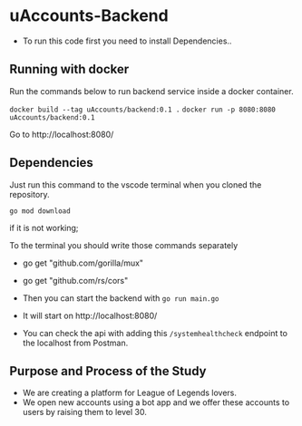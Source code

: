 # uAccounts-Backend

- To run this code first you need to install Dependencies..

## Running with docker

Run the commands below to run backend service inside a docker container.

`docker build --tag uAccounts/backend:0.1 .`
`docker run -p 8080:8080 uAccounts/backend:0.1`

Go to http://localhost:8080/

## Dependencies

Just run this command to the vscode terminal when you cloned the repository.

` go mod download `

if it is not working;

To the terminal you should write those commands separately

- go get "github.com/gorilla/mux"
- go get "github.com/rs/cors"

- Then you can start the backend with ` go run main.go `
- It will start on http://localhost:8080/
- You can check the api with adding this `/systemhealthcheck` endpoint to the localhost from Postman. 

## Purpose and Process of the Study

- We are creating a platform for League of Legends lovers.
- We open new accounts using a bot app and we offer these accounts to users by raising them to level 30.
